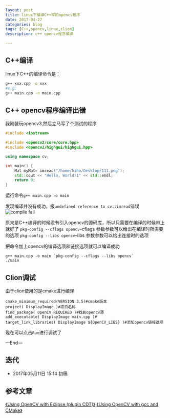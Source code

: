 ```yaml
---
layout: post
title: linux下编译C++写的opencv程序
date: 2017-04-27
categories: blog
tags: [C++,opencv,linux,clion]
description: c++ opencv程序编译

---
```



## C++编译
linux下C++的编译命令是：
```bash
g++ xxx.cpp -o xxx
#e.g:
g++ main.cpp -o main.cpp

```


## C++ opencv程序编译出错
我刚装玩opencv3,然后立马写了个测试的程序
```c++
#include <iostream>

#include <opencv2/core/core.hpp>
#include <opencv2/highgui/highgui.hpp>

using namespace cv;

int main() {
    Mat myMat= imread("/home/hiho/Desktop/111.png");
    std::cout << "Hello, World!1" << std::endl;
    return 0;
}
```

运行命令`g++ main.cpp -o main`

发现编译并没有成功，报`undefined reference to cv::imread`错误
![compile fail](http://7xpyze.com1.z0.glb.clouddn.com/linux_compile_c++_opencv_program_fail.png)

原来是C++编译的时候没有引入opencv的源码库，所以只需要在编译的时候带上就好了
`pkg-config --cflags opencv`–cflags 参数参数可以给出在编译时所需要的选项
`pkg-config --libs opencv`–libs 参数参数可以给出连接时的选项

把命令加上opencv的编译选项和链接选项就可以编译成功
```
g++ main.cpp -o main `pkg-config --cflags --libs opencv`
./main
```


## Clion调试
由于clion使用的是cmake进行编译
```
cmake_minimum_required(VERSION 3.5)#cmake版本
project( DisplayImage )#项目名称
find_package( OpenCV REQUIRED )#找到opencv源
add_executable( DisplayImage main.cpp )#
target_link_libraries( DisplayImage ${OpenCV_LIBS} )#添加opencv链接选项
```

现在可以点击`Run`进行调试了

—End—


## 迭代

* 2017年05月11日 15:14 初稿

## 参考文章
[《Using OpenCV with Eclipse (plugin CDT)》](http://docs.opencv.org/3.0-last-rst/doc/tutorials/introduction/linux_eclipse/linux_eclipse.html)
[《Using OpenCV with gcc and CMake》](http://docs.opencv.org/2.4/doc/tutorials/introduction/linux_gcc_cmake/linux_gcc_cmake.html)


